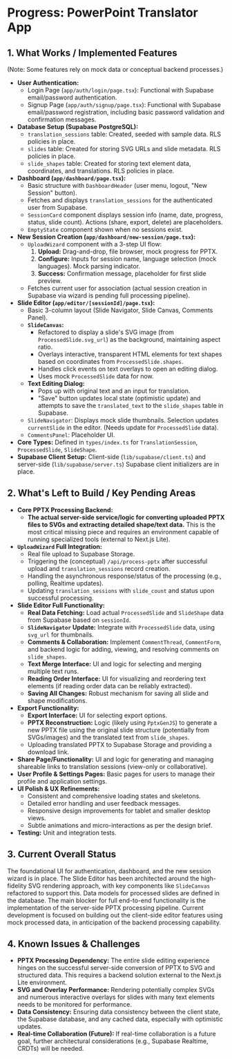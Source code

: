 # Progress: PowerPoint Translator App

## 1. What Works / Implemented Features
(Note: Some features rely on mock data or conceptual backend processes.)

- **User Authentication:**
    - Login Page (`app/auth/login/page.tsx`): Functional with Supabase email/password authentication.
    - Signup Page (`app/auth/signup/page.tsx`): Functional with Supabase email/password registration, including basic password validation and confirmation messages.
- **Database Setup (Supabase PostgreSQL):**
    - `translation_sessions` table: Created, seeded with sample data. RLS policies in place.
    - `slides` table: Created for storing SVG URLs and slide metadata. RLS policies in place.
    - `slide_shapes` table: Created for storing text element data, coordinates, and translations. RLS policies in place.
- **Dashboard (`app/dashboard/page.tsx`):**
    - Basic structure with `DashboardHeader` (user menu, logout, "New Session" button).
    - Fetches and displays `translation_sessions` for the authenticated user from Supabase.
    - `SessionCard` component displays session info (name, date, progress, status, slide count). Actions (share, export, delete) are placeholders.
    - `EmptyState` component shown when no sessions exist.
- **New Session Creation (`app/dashboard/new-session/page.tsx`):**
    - `UploadWizard` component with a 3-step UI flow:
        1.  **Upload:** Drag-and-drop, file browser, mock progress for PPTX.
        2.  **Configure:** Inputs for session name, language selection (mock languages). Mock parsing indicator.
        3.  **Success:** Confirmation message, placeholder for first slide preview.
    - Fetches current user for association (actual session creation in Supabase via wizard is pending full processing pipeline).
- **Slide Editor (`app/editor/[sessionId]/page.tsx`):**
    - Basic 3-column layout (Slide Navigator, Slide Canvas, Comments Panel).
    - **`SlideCanvas`:**
        - Refactored to display a slide's SVG image (from `ProcessedSlide.svg_url`) as the background, maintaining aspect ratio.
        - Overlays interactive, transparent HTML elements for text shapes based on coordinates from `ProcessedSlide.shapes`.
        - Handles click events on text overlays to open an editing dialog.
        - Uses mock `ProcessedSlide` data for now.
    - **Text Editing Dialog:**
        - Pops up with original text and an input for translation.
        - "Save" button updates local state (optimistic update) and attempts to save the `translated_text` to the `slide_shapes` table in Supabase.
    - `SlideNavigator`: Displays mock slide thumbnails. Selection updates `currentSlide` in the editor. (Needs update for `ProcessedSlide` data).
    - `CommentsPanel`: Placeholder UI.
- **Core Types:** Defined in `types/index.ts` for `TranslationSession`, `ProcessedSlide`, `SlideShape`.
- **Supabase Client Setup:** Client-side (`lib/supabase/client.ts`) and server-side (`lib/supabase/server.ts`) Supabase client initializers are in place.

## 2. What's Left to Build / Key Pending Areas
- **Core PPTX Processing Backend:**
    - **The actual server-side service/logic for converting uploaded PPTX files to SVGs and extracting detailed shape/text data.** This is the most critical missing piece and requires an environment capable of running specialized tools (external to Next.js Lite).
- **`UploadWizard` Full Integration:**
    - Real file upload to Supabase Storage.
    - Triggering the (conceptual) `/api/process-pptx` after successful upload and `translation_sessions` record creation.
    - Handling the asynchronous response/status of the processing (e.g., polling, Realtime updates).
    - Updating `translation_sessions` with `slide_count` and status upon successful processing.
- **Slide Editor Full Functionality:**
    - **Real Data Fetching:** Load actual `ProcessedSlide` and `SlideShape` data from Supabase based on `sessionId`.
    - **`SlideNavigator` Update:** Integrate with `ProcessedSlide` data, using `svg_url` for thumbnails.
    - **Comments & Collaboration:** Implement `CommentThread`, `CommentForm`, and backend logic for adding, viewing, and resolving comments on `slide_shapes`.
    - **Text Merge Interface:** UI and logic for selecting and merging multiple text runs.
    - **Reading Order Interface:** UI for visualizing and reordering text elements (if reading order data can be reliably extracted).
    - **Saving All Changes:** Robust mechanism for saving all slide and shape modifications.
- **Export Functionality:**
    - **Export Interface:** UI for selecting export options.
    - **PPTX Reconstruction:** Logic (likely using `PptxGenJS`) to generate a new PPTX file using the original slide structure (potentially from SVGs/images) and the translated text from `slide_shapes`.
    - Uploading translated PPTX to Supabase Storage and providing a download link.
- **Share Page/Functionality:** UI and logic for generating and managing shareable links to translation sessions (view-only or collaborative).
- **User Profile & Settings Pages:** Basic pages for users to manage their profile and application settings.
- **UI Polish & UX Refinements:**
    - Consistent and comprehensive loading states and skeletons.
    - Detailed error handling and user feedback messages.
    - Responsive design improvements for tablet and smaller desktop views.
    - Subtle animations and micro-interactions as per the design brief.
- **Testing:** Unit and integration tests.

## 3. Current Overall Status
The foundational UI for authentication, dashboard, and the new session wizard is in place. The Slide Editor has been architected around the high-fidelity SVG rendering approach, with key components like `SlideCanvas` refactored to support this. Data models for processed slides are defined in the database. The main blocker for full end-to-end functionality is the implementation of the server-side PPTX processing pipeline. Current development is focused on building out the client-side editor features using mock processed data, in anticipation of the backend processing capability.

## 4. Known Issues & Challenges
- **PPTX Processing Dependency:** The entire slide editing experience hinges on the successful server-side conversion of PPTX to SVG and structured data. This requires a backend solution external to the Next.js Lite environment.
- **SVG and Overlay Performance:** Rendering potentially complex SVGs and numerous interactive overlays for slides with many text elements needs to be monitored for performance.
- **Data Consistency:** Ensuring data consistency between the client state, the Supabase database, and any cached data, especially with optimistic updates.
- **Real-time Collaboration (Future):** If real-time collaboration is a future goal, further architectural considerations (e.g., Supabase Realtime, CRDTs) will be needed.
